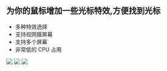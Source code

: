 ## 为你的鼠标增加一些光标特效,方便找到光标
* 多种特效选择
* 支持视网膜屏幕
* 支持多个屏幕
* 非常低的 CPU 占用

![](./1.png)
![](./2.png)
![](./3.png)
